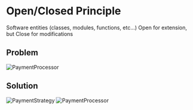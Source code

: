 # Open/Closed Principle

Software entities (classes, modules, functions, etc…) Open for extension, but Close for modifications

## Problem

![PaymentProcessor](https://github.com/user-attachments/assets/e36188a9-0ecd-4bac-b525-bdd09d76023b)

## Solution

![PaymentStrategy](https://github.com/user-attachments/assets/d4310dbb-037c-4b15-b698-f0e1b71bd38c)
![PaymentProcessor](https://github.com/user-attachments/assets/db6ffbb5-a881-483f-b011-410609e61b2b)


